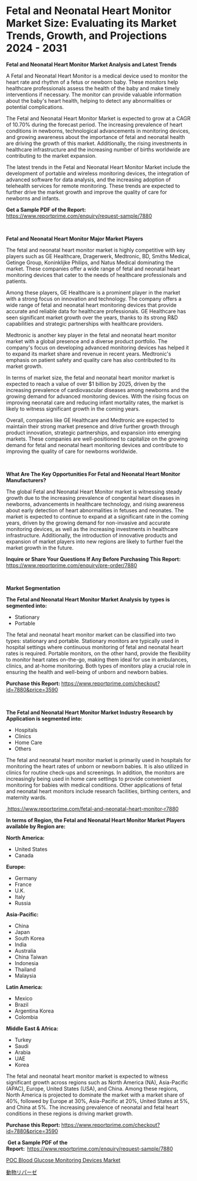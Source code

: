 <p><h1>Fetal and Neonatal Heart Monitor Market Size: Evaluating its Market Trends, Growth, and Projections 2024 - 2031</h1></p><p><strong>Fetal and Neonatal Heart Monitor Market Analysis and Latest Trends</strong></p>
<p><p>A Fetal and Neonatal Heart Monitor is a medical device used to monitor the heart rate and rhythm of a fetus or newborn baby. These monitors help healthcare professionals assess the health of the baby and make timely interventions if necessary. The monitor can provide valuable information about the baby's heart health, helping to detect any abnormalities or potential complications.</p><p>The Fetal and Neonatal Heart Monitor Market is expected to grow at a CAGR of 10.70% during the forecast period. The increasing prevalence of heart conditions in newborns, technological advancements in monitoring devices, and growing awareness about the importance of fetal and neonatal health are driving the growth of this market. Additionally, the rising investments in healthcare infrastructure and the increasing number of births worldwide are contributing to the market expansion.</p><p>The latest trends in the Fetal and Neonatal Heart Monitor Market include the development of portable and wireless monitoring devices, the integration of advanced software for data analysis, and the increasing adoption of telehealth services for remote monitoring. These trends are expected to further drive the market growth and improve the quality of care for newborns and infants.</p></p>
<p><strong>Get a Sample PDF of the Report:&nbsp;</strong> <a href="https://www.reportprime.com/enquiry/request-sample/7880">https://www.reportprime.com/enquiry/request-sample/7880</a></p>
<p>&nbsp;</p>
<p><strong>Fetal and Neonatal Heart Monitor Major Market Players</strong></p>
<p><p>The fetal and neonatal heart monitor market is highly competitive with key players such as GE Healthcare, Dragerwerk, Medtronic, BD, Smiths Medical, Getinge Group, Koninklijke Philips, and Natus Medical dominating the market. These companies offer a wide range of fetal and neonatal heart monitoring devices that cater to the needs of healthcare professionals and patients.</p><p>Among these players, GE Healthcare is a prominent player in the market with a strong focus on innovation and technology. The company offers a wide range of fetal and neonatal heart monitoring devices that provide accurate and reliable data for healthcare professionals. GE Healthcare has seen significant market growth over the years, thanks to its strong R&D capabilities and strategic partnerships with healthcare providers.</p><p>Medtronic is another key player in the fetal and neonatal heart monitor market with a global presence and a diverse product portfolio. The company's focus on developing advanced monitoring devices has helped it to expand its market share and revenue in recent years. Medtronic's emphasis on patient safety and quality care has also contributed to its market growth.</p><p>In terms of market size, the fetal and neonatal heart monitor market is expected to reach a value of over $1 billion by 2025, driven by the increasing prevalence of cardiovascular diseases among newborns and the growing demand for advanced monitoring devices. With the rising focus on improving neonatal care and reducing infant mortality rates, the market is likely to witness significant growth in the coming years.</p><p>Overall, companies like GE Healthcare and Medtronic are expected to maintain their strong market presence and drive further growth through product innovation, strategic partnerships, and expansion into emerging markets. These companies are well-positioned to capitalize on the growing demand for fetal and neonatal heart monitoring devices and contribute to improving the quality of care for newborns worldwide.</p></p>
<p>&nbsp;</p>
<p><strong>What Are The Key Opportunities For Fetal and Neonatal Heart Monitor Manufacturers?</strong></p>
<p><p>The global Fetal and Neonatal Heart Monitor market is witnessing steady growth due to the increasing prevalence of congenital heart diseases in newborns, advancements in healthcare technology, and rising awareness about early detection of heart abnormalities in fetuses and neonates. The market is expected to continue to expand at a significant rate in the coming years, driven by the growing demand for non-invasive and accurate monitoring devices, as well as the increasing investments in healthcare infrastructure. Additionally, the introduction of innovative products and expansion of market players into new regions are likely to further fuel the market growth in the future.</p></p>
<p><strong>Inquire or Share Your Questions If Any Before Purchasing This Report:</strong> <a href="https://www.reportprime.com/enquiry/pre-order/7880">https://www.reportprime.com/enquiry/pre-order/7880</a></p>
<p>&nbsp;</p>
<p><strong>Market Segmentation</strong></p>
<p><strong>The Fetal and Neonatal Heart Monitor Market Analysis by types is segmented into:</strong></p>
<p><ul><li>Stationary</li><li>Portable</li></ul></p>
<p><p>The fetal and neonatal heart monitor market can be classified into two types: stationary and portable. Stationary monitors are typically used in hospital settings where continuous monitoring of fetal and neonatal heart rates is required. Portable monitors, on the other hand, provide the flexibility to monitor heart rates on-the-go, making them ideal for use in ambulances, clinics, and at-home monitoring. Both types of monitors play a crucial role in ensuring the health and well-being of unborn and newborn babies.</p></p>
<p><strong>Purchase this Report:&nbsp;</strong><a href="https://www.reportprime.com/checkout?id=7880&price=3590">https://www.reportprime.com/checkout?id=7880&price=3590</a></p>
<p>&nbsp;</p>
<p><strong>The Fetal and Neonatal Heart Monitor Market Industry Research by Application is segmented into:</strong></p>
<p><ul><li>Hospitals</li><li>Clinics</li><li>Home Care</li><li>Others</li></ul></p>
<p><p>The fetal and neonatal heart monitor market is primarily used in hospitals for monitoring the heart rates of unborn or newborn babies. It is also utilized in clinics for routine check-ups and screenings. In addition, the monitors are increasingly being used in home care settings to provide convenient monitoring for babies with medical conditions. Other applications of fetal and neonatal heart monitors include research facilities, birthing centers, and maternity wards.</p></p>
<p><a href="https://www.reportprime.com/fetal-and-neonatal-heart-monitor-r7880">&nbsp;https://www.reportprime.com/fetal-and-neonatal-heart-monitor-r7880</a></p>
<p><strong>In terms of Region, the Fetal and Neonatal Heart Monitor Market Players available by Region are:</strong></p>
<p>
    <p> <strong> North America: </strong>
        <ul>
            <li>United States</li>
            <li>Canada</li>
        </ul>
        </p> 
    <p> <strong> Europe: </strong>
        <ul>
            <li>Germany</li>
            <li>France</li>
            <li>U.K.</li>
            <li>Italy</li>
            <li>Russia</li>
        </ul>
        </p> 
    <p> <strong> Asia-Pacific: </strong>
        <ul>
            <li>China</li>
            <li>Japan</li>
            <li>South Korea</li>
            <li>India</li>
            <li>Australia</li>
            <li>China Taiwan</li>
            <li>Indonesia</li>
            <li>Thailand</li>
            <li>Malaysia</li>
        </ul>
        </p> 
    <p> <strong> Latin America: </strong>
        <ul>
            <li>Mexico</li>
            <li>Brazil</li>
            <li>Argentina Korea</li>
            <li>Colombia</li>
        </ul>
        </p> 
    <p> <strong> Middle East & Africa: </strong>
        <ul>
            <li>Turkey</li>
            <li>Saudi</li>
            <li>Arabia</li>
            <li>UAE</li>
            <li>Korea</li>
        </ul>
    </p>
    </p>
<p><p>The fetal and neonatal heart monitor market is expected to witness significant growth across regions such as North America (NA), Asia-Pacific (APAC), Europe, United States (USA), and China. Among these regions, North America is projected to dominate the market with a market share of 40%, followed by Europe at 30%, Asia-Pacific at 20%, United States at 5%, and China at 5%. The increasing prevalence of neonatal and fetal heart conditions in these regions is driving market growth.</p></p>
<p><strong>Purchase this Report: </strong><a href="https://www.reportprime.com/checkout?id=7880&price=3590">https://www.reportprime.com/checkout?id=7880&price=3590</a></p>
<p>&nbsp;<strong>Get a Sample PDF of the Report:&nbsp;&nbsp;</strong><a href="https://www.reportprime.com/enquiry/request-sample/7880">https://www.reportprime.com/enquiry/request-sample/7880</a></p>
<p><strong></strong></p>
<p><p><a href="https://github.com/ChiragRp1/Market-Research-Report-List-4/blob/main/poc-blood-glucose-monitoring-devices-market.md">POC Blood Glucose Monitoring Devices Market</a></p><p><a href="https://github.com/wkuactfdzwizk06/Market-Research-Report-List-1/blob/main/948717629717.md">動物リパーゼ</a></p></p>